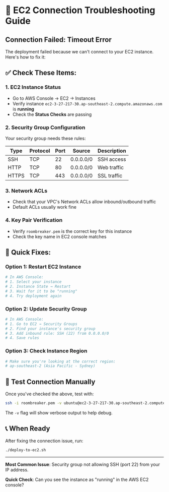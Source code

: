# 🔧 EC2 Connection Troubleshooting Guide

## Connection Failed: Timeout Error

The deployment failed because we can't connect to your EC2 instance. Here's how to fix it:

## ✅ **Check These Items:**

### 1. **EC2 Instance Status** 
- Go to AWS Console → EC2 → Instances
- Verify instance `ec2-3-27-217-30.ap-southeast-2.compute.amazonaws.com` is **running**
- Check the **Status Checks** are passing

### 2. **Security Group Configuration**
Your security group needs these rules:

| Type  | Protocol | Port | Source    | Description |
|-------|----------|------|-----------|-------------|
| SSH   | TCP      | 22   | 0.0.0.0/0 | SSH access  |
| HTTP  | TCP      | 80   | 0.0.0.0/0 | Web traffic |
| HTTPS | TCP      | 443  | 0.0.0.0/0 | SSL traffic |

### 3. **Network ACLs**
- Check that your VPC's Network ACLs allow inbound/outbound traffic
- Default ACLs usually work fine

### 4. **Key Pair Verification**
- Verify `roombreaker.pem` is the correct key for this instance
- Check the key name in EC2 console matches

## 🔄 **Quick Fixes:**

### Option 1: Restart EC2 Instance
```bash
# In AWS Console:
# 1. Select your instance
# 2. Instance State → Restart
# 3. Wait for it to be "running" 
# 4. Try deployment again
```

### Option 2: Update Security Group
```bash
# In AWS Console:
# 1. Go to EC2 → Security Groups
# 2. Find your instance's security group
# 3. Add inbound rule: SSH (22) from 0.0.0.0/0
# 4. Save rules
```

### Option 3: Check Instance Region
```bash
# Make sure you're looking at the correct region:
# ap-southeast-2 (Asia Pacific - Sydney)
```

## 🧪 **Test Connection Manually**

Once you've checked the above, test with:
```bash
ssh -i roombreaker.pem -v ubuntu@ec2-3-27-217-30.ap-southeast-2.compute.amazonaws.com
```

The `-v` flag will show verbose output to help debug.

## 📞 **When Ready**

After fixing the connection issue, run:
```bash
./deploy-to-ec2.sh
```

---

**Most Common Issue**: Security group not allowing SSH (port 22) from your IP address.

**Quick Check**: Can you see the instance as "running" in the AWS EC2 console?

